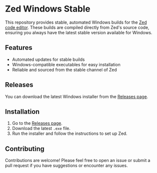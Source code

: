 # Zed Windows Stable

This repository provides stable, automated Windows builds for the [Zed code editor](https://zed.dev/). These builds are compiled directly from Zed's source code, ensuring you always have the latest stable version available for Windows.

## Features

- Automated updates for stable builds
- Windows-compatible executables for easy installation
- Reliable and sourced from the stable channel of Zed

## Releases

You can download the latest Windows installer from the [Releases page](https://github.com/sonercirit/zed-windows-stable/releases).

## Installation

1. Go to the [Releases page](https://github.com/sonercirit/zed-windows-stable/releases).
2. Download the latest `.exe` file.
3. Run the installer and follow the instructions to set up Zed.

## Contributing

Contributions are welcome! Please feel free to open an issue or submit a pull request if you have suggestions or encounter any issues.
